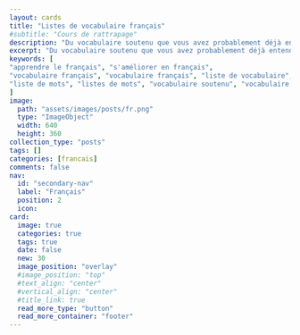 ```yaml
---
layout: cards
title: "Listes de vocabulaire français"
#subtitle: "Cours de rattrapage"
description: "Du vocabulaire soutenu que vous avez probablement déjà entendu en faisant mine de comprendre."
excerpt: "Du vocabulaire soutenu que vous avez probablement déjà entendu en faisant mine de comprendre."
keywords: [
"apprendre le français", "s'améliorer en français",
"vocabulaire français", "vocabulaire français", "liste de vocabulaire", "listes de vocabulaire",
"liste de mots", "listes de mots", "vocabulaire soutenu", "vocabulaire difficile", "vocabulaire rare"
]
image:
  path: "assets/images/posts/fr.png"
  type: "ImageObject"
  width: 640
  height: 360
collection_type: "posts"
tags: []
categories: [francais]
comments: false
nav:
  id: "secondary-nav"
  label: "Français"
  position: 2
  icon:
card:
  image: true
  categories: true
  tags: true
  date: false
  new: 30
  image_position: "overlay"
  #image_position: "top"
  #text_align: "center"
  #vertical_align: "center"
  #title_link: true
  read_more_type: "button"
  read_more_container: "footer"
---
```

